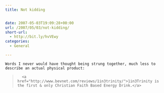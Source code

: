 ```yaml
---
title: Not kidding


date: 2007-05-03T19:09:28+00:00
url: /2007/05/03/not-kidding/
short-url:
  - http://bit.ly/hvVEwy
categories:
  - General

---
```

<div class='microid-mailto+http:sha1:613886280bf0fe549d88ca5ec3d63f9084efe180'>
  
    Words I never would have thought being strung together, much less to describe an actual physical product:
  
  
  <blockquote>
    
      <a href="http://www.bevnet.com/reviews/1in3trinity/">1in3Trinity is the first & only Christian Faith Based Energy Drink.</a>
    
  </blockquote>
